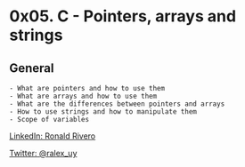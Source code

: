 # 0x05. C - Pointers, arrays and strings
## General

```
- What are pointers and how to use them
- What are arrays and how to use them
- What are the differences between pointers and arrays
- How to use strings and how to manipulate them
- Scope of variables
```

[LinkedIn: Ronald Rivero](https://www.linkedin.com/in/ronald-rivero/)

[Twitter: @ralex_uy](https://twitter.com/ralex_uy)

